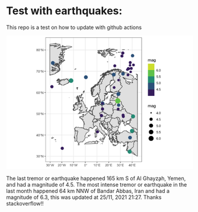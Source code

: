 <!-- README.md is generated from README.Rmd. Please edit that file -->

Test with earthquakes:
======================

This repo is a test on how to update with github actions

![](man/figures/README-unnamed-chunk-2-1.png)

The last tremor or earthquake happened 165 km S of Al Ghayz̧ah, Yemen,
and had a magnitude of 4.5. The most intense tremor or earthquake in the
last month happened 64 km NNW of Bandar Abbas, Iran and had a magnitude
of 6.3, this was updated at 25/11, 2021 21:27. Thanks stackoverflow!!
